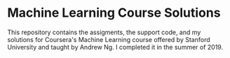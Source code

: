 # Machine Learning Course Solutions
This repository contains the assigments, the support code, and my solutions for Coursera's Machine Learning course offered by Stanford University and taught by Andrew Ng. I completed it in the summer of 2019.

